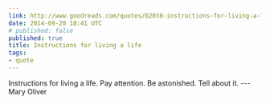 ```yaml
---
link: http://www.goodreads.com/quotes/62038-instructions-for-living-a-life-pay-attention-be-astonished-tell
date: 2014-09-20 18:41 UTC
# published: false
published: true
title: Instructions for living a life
tags:
- quote
---
```


Instructions for living a life.
Pay attention.
Be astonished.
Tell about it.
---Mary Oliver

